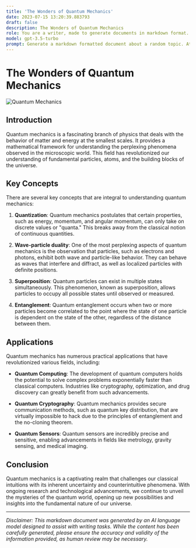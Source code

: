 ```yaml
---
title: 'The Wonders of Quantum Mechanics'
date: 2023-07-15 13:20:39.883793
draft: false
description: The Wonders of Quantum Mechanics
role: You are a writer, made to generate documents in markdown format. It is very important that all of the documents you generate are in valid markdown format.
model: gpt-3.5-turbo
prompt: Generate a markdown formatted document about a random topic. At the bottom, include a disclaimer explaining that the document was generated by you. The first line of the document should be the title. Make sure that the entire document is in proper markdown format, using a mix of various tags to make the document visually appealing.
---
```


# The Wonders of Quantum Mechanics

![Quantum Mechanics](https://images.unsplash.com/photo-1557420190-b871cd9c18af)

## Introduction

Quantum mechanics is a fascinating branch of physics that deals with the behavior of matter and energy at the smallest scales. It provides a mathematical framework for understanding the perplexing phenomena observed in the microscopic world. This field has revolutionized our understanding of fundamental particles, atoms, and the building blocks of the universe.

## Key Concepts

There are several key concepts that are integral to understanding quantum mechanics:

1. **Quantization**: Quantum mechanics postulates that certain properties, such as energy, momentum, and angular momentum, can only take on discrete values or "quanta." This breaks away from the classical notion of continuous quantities.

2. **Wave-particle duality**: One of the most perplexing aspects of quantum mechanics is the observation that particles, such as electrons and photons, exhibit both wave and particle-like behavior. They can behave as waves that interfere and diffract, as well as localized particles with definite positions.

3. **Superposition**: Quantum particles can exist in multiple states simultaneously. This phenomenon, known as superposition, allows particles to occupy all possible states until observed or measured.

4. **Entanglement**: Quantum entanglement occurs when two or more particles become correlated to the point where the state of one particle is dependent on the state of the other, regardless of the distance between them.

## Applications

Quantum mechanics has numerous practical applications that have revolutionized various fields, including:

- **Quantum Computing**: The development of quantum computers holds the potential to solve complex problems exponentially faster than classical computers. Industries like cryptography, optimization, and drug discovery can greatly benefit from such advancements.

- **Quantum Cryptography**: Quantum mechanics provides secure communication methods, such as quantum key distribution, that are virtually impossible to hack due to the principles of entanglement and the no-cloning theorem.

- **Quantum Sensors**: Quantum sensors are incredibly precise and sensitive, enabling advancements in fields like metrology, gravity sensing, and medical imaging.

## Conclusion

Quantum mechanics is a captivating realm that challenges our classical intuitions with its inherent uncertainty and counterintuitive phenomena. With ongoing research and technological advancements, we continue to unveil the mysteries of the quantum world, opening up new possibilities and insights into the fundamental nature of our universe.

---

*Disclaimer: This markdown document was generated by an AI language model designed to assist with writing tasks. While the content has been carefully generated, please ensure the accuracy and validity of the information provided, as human review may be necessary.*